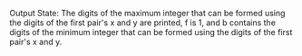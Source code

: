 Output State: The digits of the maximum integer that can be formed using the digits of the first pair's x and y are printed, f is 1, and b contains the digits of the minimum integer that can be formed using the digits of the first pair's x and y.